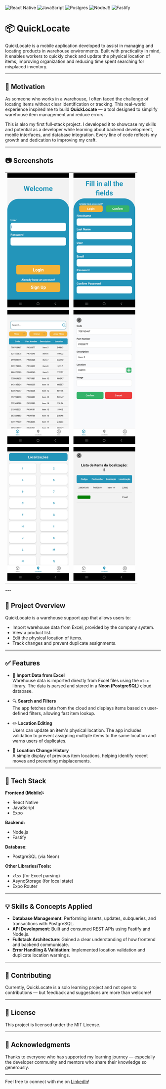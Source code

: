 ![React Native](https://img.shields.io/badge/React_Native-20232A?style=for-the-badge&logo=react&logoColor=61DAFB)
![JavaScript](https://img.shields.io/badge/JavaScript-F7DF1E?style=for-the-badge&logo=javascript&logoColor=black)
![Postgres](https://img.shields.io/badge/postgres-%23316192.svg?style=for-the-badge&logo=postgresql&logoColor=white)
![NodeJS](https://img.shields.io/badge/node.js-6DA55F?style=for-the-badge&logo=node.js&logoColor=white)
![Fastify](https://img.shields.io/badge/fastify-%23000000.svg?style=for-the-badge&logo=fastify&logoColor=white)

# 📦 QuickLocate

QuickLocate is a mobile application developed to assist in managing and locating products in warehouse environments. Built with practicality in mind, it enables workers to quickly check and update the physical location of items, improving organization and reducing time spent searching for misplaced inventory.

---

## 🚀 Motivation

As someone who works in a warehouse, I often faced the challenge of locating items without clear identification or tracking. This real-world experience inspired me to build **QuickLocate** — a tool designed to simplify warehouse item management and reduce errors.

This is also my first full-stack project. I developed it to showcase my skills and potential as a developer while learning about backend development, mobile interfaces, and database integration. Every line of code reflects my growth and dedication to improving my craft.

---

## 📷 Screenshots
<table>
  <tr>
    <td><img src="quick-locate/assets/screenshots/login.jpg" alt="Login Screen" width="200"/></td>
    <td><img src="quick-locate/assets/screenshots/register.jpg" alt="Register" width="200"/></td>
  </tr>
  <tr>
    <td><img src="quick-locate/assets/screenshots/Home.jpg" alt="Register" width="200"/></td>
    <td><img src="quick-locate/assets/screenshots/ItemInformation.jpg" alt="Register" width="200"/></td>
  </tr>
  <tr>
    <td><img src="quick-locate/assets/screenshots/Location.jpg" alt="Register" width="200"/></td>
    <td><img src="quick-locate/assets/screenshots/ItemsByLocation.jpg" alt="Register" width="200"/></td>
  </tr>
</table>
---

## 📱 Project Overview

QuickLocate is a warehouse support app that allows users to:

- Import warehouse data from Excel, provided by the company system.
- View a product list.
- Edit the physical location of items.
- Track changes and prevent duplicate assignments.

---

## ✅ Features

- 📂 **Import Data from Excel**  
  Warehouse data is imported directly from Excel files using the `xlsx` library. The data is parsed and stored in a **Neon (PostgreSQL)** cloud database.

- 🔍 **Search and Filters**  
  The app fetches data from the cloud and displays items based on user-defined filters, allowing fast item lookup.

- ✏️ **Location Editing**  
  Users can update an item's physical location. The app includes validation to prevent assigning multiple items to the same location and warns users of duplicates.

- 🧾 **Location Change History**  
  A simple display of previous item locations, helping identify recent moves and preventing misplacements.

---

## 🧰 Tech Stack

**Frontend (Mobile):**
- React Native
- JavaScript
- Expo

**Backend:**
- Node.js
- Fastify

**Database:**
- PostgreSQL (via Neon)

**Other Libraries/Tools:**
- `xlsx` (for Excel parsing)
- AsyncStorage (for local state)
- Expo Router

---

## 💡 Skills & Concepts Applied

- **Database Management**: Performing inserts, updates, subqueries, and transactions with PostgreSQL.
- **API Development**: Built and consumed REST APIs using Fastify and Node.js.
- **Fullstack Architecture**: Gained a clear understanding of how frontend and backend communicate.
- **Error Handling & Validation**: Implemented location validation and duplicate location warnings.

---

## 🤝 Contributing

Currently, QuickLocate is a solo learning project and not open to contributions — but feedback and suggestions are more than welcome!

---

## 📄 License

This project is licensed under the MIT License.

---

## 🙌 Acknowledgments

Thanks to everyone who has supported my learning journey — especially the developer community and mentors who share their knowledge so generously.

---

Feel free to connect with me on [LinkedIn](https://linkedin.com/in/yourprofile)!
